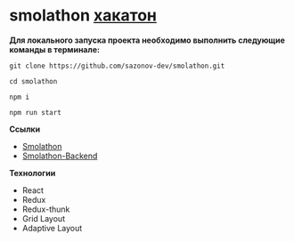 # smolathon [хакатон](https://xn--b1aeoescq.xn--p1ai/)

**Для локального запуска проекта необходимо выполнить следующие команды в терминале:**
```
git clone https://github.com/sazonov-dev/smolathon.git
```
```
cd smolathon
```
```
npm i
```
```
npm run start
```

**Ссылки**

* [Smolathon](https://sazonov-dev.github.io/smolathon/)
* [Smolathon-Backend](https://github.com/sazonov-dev/smolathon-golang)

**Технологии**

* React
* Redux
* Redux-thunk
* Grid Layout
* Adaptive Layout

